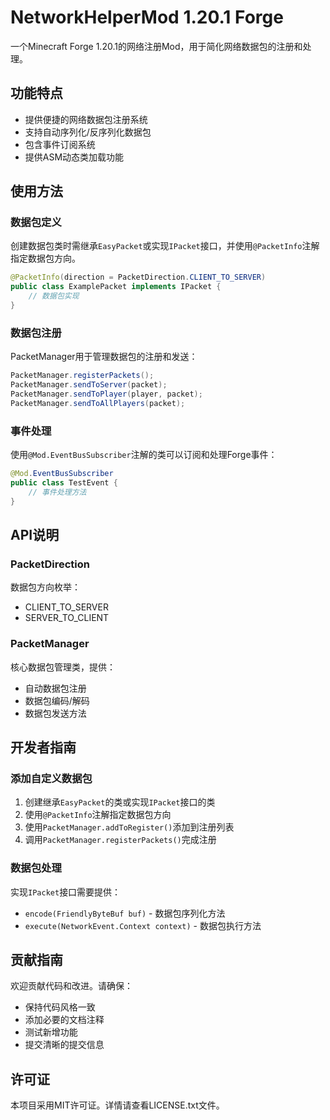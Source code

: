 # NetworkHelperMod 1.20.1 Forge

一个Minecraft Forge 1.20.1的网络注册Mod，用于简化网络数据包的注册和处理。

## 功能特点

- 提供便捷的网络数据包注册系统
- 支持自动序列化/反序列化数据包
- 包含事件订阅系统
- 提供ASM动态类加载功能

## 使用方法

### 数据包定义

创建数据包类时需继承`EasyPacket`或实现`IPacket`接口，并使用`@PacketInfo`注解指定数据包方向。

```java
@PacketInfo(direction = PacketDirection.CLIENT_TO_SERVER)
public class ExamplePacket implements IPacket {
    // 数据包实现
}
```

### 数据包注册

PacketManager用于管理数据包的注册和发送：

```java
PacketManager.registerPackets();
PacketManager.sendToServer(packet);
PacketManager.sendToPlayer(player, packet);
PacketManager.sendToAllPlayers(packet);
```

### 事件处理

使用`@Mod.EventBusSubscriber`注解的类可以订阅和处理Forge事件：

```java
@Mod.EventBusSubscriber
public class TestEvent {
    // 事件处理方法
}
```

## API说明

### PacketDirection
数据包方向枚举：
- CLIENT_TO_SERVER
- SERVER_TO_CLIENT

### PacketManager
核心数据包管理类，提供：
- 自动数据包注册
- 数据包编码/解码
- 数据包发送方法

## 开发者指南

### 添加自定义数据包
1. 创建继承`EasyPacket`的类或实现`IPacket`接口的类
2. 使用`@PacketInfo`注解指定数据包方向
3. 使用`PacketManager.addToRegister()`添加到注册列表
4. 调用`PacketManager.registerPackets()`完成注册

### 数据包处理
实现`IPacket`接口需要提供：
- `encode(FriendlyByteBuf buf)` - 数据包序列化方法
- `execute(NetworkEvent.Context context)` - 数据包执行方法

## 贡献指南
欢迎贡献代码和改进。请确保：
- 保持代码风格一致
- 添加必要的文档注释
- 测试新增功能
- 提交清晰的提交信息

## 许可证
本项目采用MIT许可证。详情请查看LICENSE.txt文件。